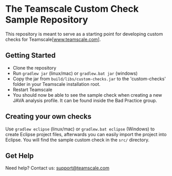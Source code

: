 The Teamscale Custom Check Sample Repository
============================================

This repository is meant to serve as a starting point for developing custom checks for Teamscale[www.teamscale.com].

Getting Started
---------------
- Clone the repository
- Run ```gradlew jar``` (linux/mac) or ```gradlew.bat jar``` (windows)
- Copy the jar from ```build/libs/custom-checks.jar``` to the 'custom-checks' folder in your Teamscale installation root.
- Restart Teamscale
- You should now be able to see the sample check when creating a new JAVA analysis profile. It can be found inside the Bad Practice group.

Creating your own checks
------------------------
Use ```gradlew eclipse``` (linux/mac) or ```gradlew.bat eclipse``` (Windows) to create Eclipse project files, afterwards you can easily import the project into Eclipse. You will find the sample custom check in the ```src/``` directory.

Get Help
--------
Need help? Contact us: support@teamscale.com
